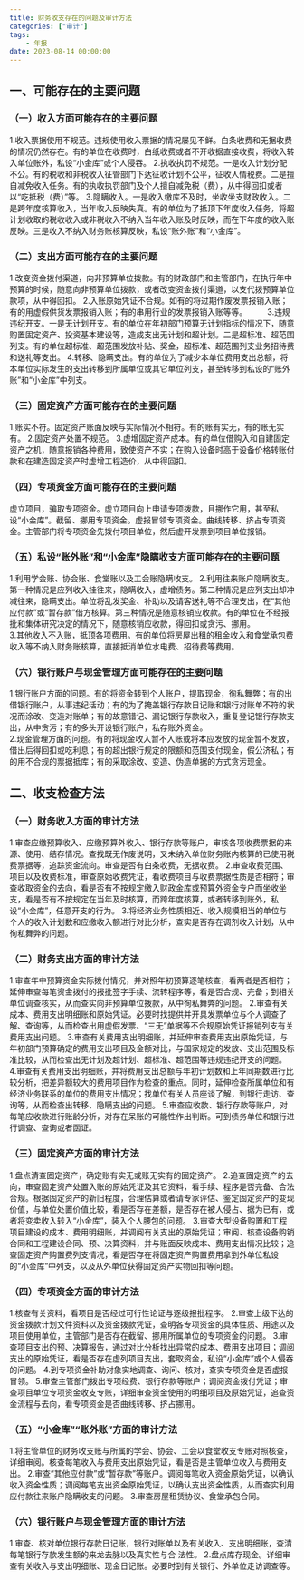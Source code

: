 ```yaml
---
title: 财务收支存在的问题及审计方法
categories: ["审计"]
tags:
    - 年报
date: 2023-08-14 00:00:00
---
```

## 一、可能存在的主要问题
### （一）收入方面可能存在的主要问题 
1.收入票据使用不规范。违规使用收入票据的情况屡见不鲜。白条收费和无据收费的情况仍然存在。有的单位在收费时，白纸收费或者不开收据直接收费，将收入转入单位账外，私设“小金库”或个人侵吞。
2.执收执罚不规范。一是收入计划分配不公。有的税收和非税收入征管部门下达征收计划不公平，征收人情税费。二是擅自减免收入任务。有的执收执罚部门及个人擅自减免税（费），从中得回扣或者以“吃抵税（费）”等。 
3.隐瞒收入。一是收入缴库不及时，坐收坐支财政收入。二是跨年度核算收入，当年收入反映失真。有的单位为了抵顶下年度收入任务，将超计划收取的税收收入或非税收入不纳入当年收入账及时反映，而在下年度的收入账反映。三是收入不纳入财务账核算反映，私设“账外账”和“小金库”。
### （二）支出方面可能存在的主要问题 
1.改变资金拨付渠道，向非预算单位拨款。有的财政部门和主管部门，在执行年中预算的时候，随意向非预算单位拨款，或者改变资金拨付渠道，以支代拨预算单位款项，从中得回扣。
2.入账原始凭证不合规。如有的将过期作废发票报销入账；有的用虚假供货发票报销入账；有的串用行业的发票报销入账等等。 　　
3.违规违纪开支。一是无计划开支。有的单位在年初部门预算无计划指标的情况下，随意购置固定资产、投资基本建设等，造成支出无计划和超计划。二是超标准、超范围列支。有的单位超标准、超范围发放补贴、奖金，超标准、超范围列支业务招待费和送礼等支出。
4.转移、隐瞒支出。有的单位为了减少本单位费用支出总额，将本单位实际发生的支出转移到所属单位或其它单位列支，甚至转移到私设的“账外账”和“小金库”中列支。
### （三）固定资产方面可能存在的主要问题
1.账实不符。固定资产账面反映与实际情况不相符。有的账有实无，有的账无实有。
2.固定资产处置不规范。
3.虚增固定资产成本。有的单位借购入和自建固定资产之机，随意报销各种费用，致使资产不实；在购入设备时高于设备价格转账付款和在建造固定资产时虚增工程造价，从中得回扣。
### （四）专项资金方面可能存在的主要问题
虚立项目，骗取专项资金。虚立项目向上申请专项拨款，且挪作它用，甚至私设“小金库”。截留、挪用专项资金。虚报冒领专项资金。曲线转移、挤占专项资金。主管部门将专项资金先拨付项目单位，然后虚开发票到项目单位报销。
### （五）私设“账外账”和“小金库”隐瞒收支方面可能存在的主要问题
1.利用学会账、协会账、食堂账以及工会账隐瞒收支。
2.利用往来账户隐瞒收支。第一种情况是应列收入挂往来，隐瞒收入，虚增债务。第二种情况是应列支出却冲减往来，隐瞒支出。单位将乱发奖金、补助以及请客送礼等不合理支出，在“其他应付款”或“暂存款”借方核算。第三种情况是随意核销应收款。有的单位在不经报批和集体研究决定的情况下，随意核销应收款，得回扣或贪污、挪用。  
3.其他收入不入账，抵顶各项费用。有的单位将房屋出租的租金收入和食堂承包费收入等不纳入财务账核算，直接抵消单位水电费、招待费等费用。
### （六）银行账户与现金管理方面可能存在的主要问题
1.银行账户方面的问题。有的将资金转到个人账户，提取现金，徇私舞弊；有的出借银行账户，从事违纪活动；有的为了掩盖银行存款日记账和银行对账单不符的状况而涂改、变造对账单；有的故意错记、漏记银行存款收入，重复登记银行存款支出，从中贪污；有的多头开设银行账户，私存账外资金。  
2.现金管理方面的问题。有的将现金收入暂不入账或将本应发放的现金暂不发放，借出后得回扣或吃利息；有的超出银行规定的限额和范围支付现金，假公济私；有的用不合规的票据抵库；有的采取涂改、变造、伪造单据的方式贪污现金。
## 二、收支检查方法
### （一）财务收入方面的审计方法
1.审查应缴预算收入、应缴预算外收入、银行存款等账户，审核各项收费票据的来源、使用、结存情况。查找既无作废说明，又未纳入单位财务账内核算的已使用税费票据等，追踪资金流向。审查是否有白条收费，无据收费。
2.审查收费范围、项目以及收费标准，审查原始收费凭证，看收费项目与收费票据性质是否相符；审查收取资金的去向，看是否有不按规定缴入财政金库或预算外资金专户而坐收坐支，看是否有不按规定在当年及时核算，而跨年度核算，或者转移到账外，私设“小金库”，任意开支的行为。
3.将经济业务性质相近、收入规模相当的单位与个人的收入计划数和应缴收入额进行对比分析，查实是否存在调剂收入计划，从中徇私舞弊的问题。
### （二）财务支出方面的审计方法
1.审查年中预算资金实际拨付情况，并对照年初预算逐笔核查，看两者是否相符；延伸审查每笔资金拨付的报批签字手续、流转程序等，看是否合规、完备；到相关单位调查核实，从而查实向非预算单位拨款，从中徇私舞弊的问题。
2.审查有关成本、费用支出明细账和原始凭证。必要时找提供并开具发票单位与个人调查了解、查询等，从而检查出用虚假发票、“三无”单据等不合规原始凭证报销列支有关费用支出问题。
3.审查有关费用支出明细账，并延伸审查费用支出原始凭证，与年初部门预算确定的费用支出项目及金额对比，与国家规定的发放、支出范围及标准比较，从而检查出无计划及超计划、超标准、超范围等违规违纪开支的问题。
4.审查有关费用支出明细账，并将费用支出总额与年初计划数和上年同期数进行比较分析，把差异额较大的费用项目作为检查的重点。同时，延伸检查所属单位和有经济业务联系的单位的费用支出情况；找单位有关人员座谈了解，到银行走访、查询等，从而检查出转移、隐瞒支出的问题。
5.审查应收款、银行存款等账户，对每笔应收款进行账龄分析，对存在呆账的可能性作出判断。可到债务单位和银行进行调查、查询或者函证。
### （三）固定资产方面的审计方法
1.盘点清查固定资产，确定账有实无或账无实有的固定资产。
2.追查固定资产的去向，审查固定资产处置入账的原始凭证及其它资料，看手续、程序是否完备、合法合规。根据固定资产的新旧程度，合理估算或者请专家评估、鉴定固定资产的变现价值，与单位处置价值比较，看是否存在差额，是否存在被人侵占、据为已有，或者将变卖收入转入“小金库”，装入个人腰包的问题。
3.审查大型设备购置和工程项目建设的成本、费用明细账，并调阅有关支出的原始凭证；审阅、核查设备购销合同和工程建设合同、预、决算资料，并与账面反映成本、费用支出情况比较；追查固定资产购置费列支情况，看是否存在将固定资产购置费用拿到外单位私设的“小金库”中列支，以及从外单位获得固定资产实物回扣等问题。  
### （四）专项资金方面的审计方法
1.核查有关资料，看项目是否经过可行性论证与逐级报批程序。
2.审查上级下达的资金拨款计划文件资料以及资金拨款凭证，查明各专项资金的具体性质、用途以及项目使用单位，主管部门是否存在截留、挪用所属单位的专项资金的问题。
3.审查项目支出的预、决算报告，通过对比分析找出异常的成本、费用支出项目；调阅支出的原始凭证，看是否存在虚列项目支出，套取资金，私设“小金库”或个人侵吞的问题。
4.到专项资金补助对象实地调查、询问、核对，查实专项资金是否虚报冒领。
5.审查主管部门拨出专项经费、银行存款等账户；调阅资金拨付凭证；审查项目单位专项资金收支专账，详细审查资金使用的明细项目及原始凭证，追查资金流程与去向，看专项资金是否曲线转移、挤占挪用。  
### （五）“小金库”“账外账”方面的审计方法
1.将主管单位的财务收支账与所属的学会、协会、工会以食堂收支专账对照核查，详细审阅。核查每笔收入与费用支出原始凭证，看是否是主管单位收入与费用支出。
2.审查“其他应付款”或“暂存款”等账户。调阅每笔收入资金原始凭证，以确认收入资金性质；调阅每笔支出资金原始凭证，以确认支出资金性质，从而查实利用应付款往来账户隐瞒收支的问题。
3.审查房屋租赁协议、食堂承包合同。
### （六）银行账户与现金管理方面的审计方法
1.审查、核对单位银行存款日记账，银行对账单以及有关收入、支出明细账，查清每笔银行存款发生额的来龙去脉以及真实性与合 法性。
2.盘点库存现金。详细审查有关收入与支出明细账、现金日记账。必要时到有关银行、外单位走访调查等。